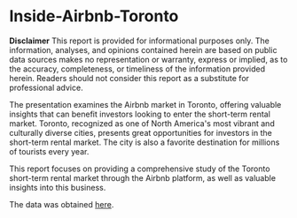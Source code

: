 # Inside-Airbnb-Toronto

**Disclaimer**
This report is provided for informational purposes only. The information, analyses, and opinions contained herein are based on public data sources makes no representation or warranty, express or implied, as to the accuracy, completeness, or timeliness of the information provided herein. Readers should not consider this report as a substitute for professional advice.

The presentation examines the Airbnb market in Toronto, offering valuable insights that can benefit investors looking to enter the short-term rental market. Toronto, recognized as one of North America's most vibrant and culturally diverse cities, presents great opportunities for investors in the short-term rental market. The city is also a favorite destination for millions of tourists every year.

This report focuses on providing a comprehensive study of the Toronto short-term rental market through the Airbnb platform, as well as valuable insights into this business.

The data was obtained [here](https://insideairbnb.com/get-the-data/).
